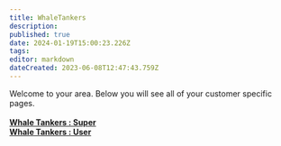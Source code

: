 ```yaml
---
title: WhaleTankers
description: 
published: true
date: 2024-01-19T15:00:23.226Z
tags: 
editor: markdown
dateCreated: 2023-06-08T12:47:43.759Z
---
```


Welcome to your area. Below you will see all of your customer specific pages.<br><br><b>[Whale Tankers : Super](/Apps/Customers/WhaleTankers/WhaleTankers~Super)<br></b><b>[Whale Tankers : User](/Apps/Customers/WhaleTankers/WhaleTankers~User)<br></b>